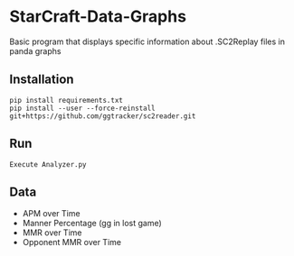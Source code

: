 # StarCraft-Data-Graphs

Basic program that displays specific information about .SC2Replay files in panda graphs

## Installation
```
pip install requirements.txt
pip install --user --force-reinstall git+https://github.com/ggtracker/sc2reader.git
```

## Run

```
Execute Analyzer.py
```

## Data
- APM over Time
- Manner Percentage (gg in lost game)
- MMR over Time
- Opponent MMR over Time
